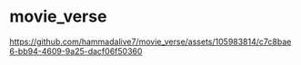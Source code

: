 # movie_verse


https://github.com/hammadalive7/movie_verse/assets/105983814/c7c8bae6-bb94-4609-9a25-dacf06f50360


